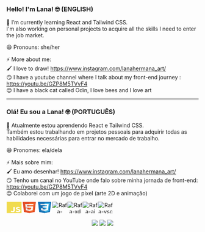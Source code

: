 ### Hello! I'm Lana! :nerd_face: (ENGLISH)

🌱 I’m currently learning React and Tailwind CSS. <br>
I'm also working on personal projects to acquire all the skills I need to enter the job market. <br>

😄 Pronouns: she/her <br>

⚡ More about me:  <br>
🖌  I love to draw! https://www.instagram.com/lanahermana_art/ <br>
😏 I have a youtube channel where I talk about my front-end journey : https://youtu.be/GZP8M5TVvF4 <br>
😌 I have a black cat called Odin, I love bees and I love art  <br>

---------------------------------------------------------------------------
### Olá! Eu sou a Lana! 🤓 (PORTUGUÊS)

🌱 Atualmente estou aprendendo React e Tailwind CSS. <br>
Também estou trabalhando em projetos pessoais para adquirir todas as habilidades necessárias para entrar no mercado de trabalho.

😄 Pronomes: ela/dela <br>

⚡ Mais sobre mim: <br>
🖌 Eu amo desenhar! https://www.instagram.com/lanahermana_art/ <br>
😏 Tenho um canal no YouTube onde falo sobre minha jornada de front-end: https://youtu.be/GZP8M5TVvF4 <br>
😌 Colaborei com um jogo de pixel (arte 2D e animação) <br>



<div style="display: flex" align-itens= "center" align="center" ><br>
  <img align="center" alt="Rafa-Js" height="30" width="40" src="https://raw.githubusercontent.com/devicons/devicon/master/icons/javascript/javascript-plain.svg">
  <img align="center" alt="Rafa-HTML" height="30" width="40" src="https://raw.githubusercontent.com/devicons/devicon/master/icons/html5/html5-original.svg">
  <img align="center" alt="Rafa-CSS" height="30" width="40" src="https://raw.githubusercontent.com/devicons/devicon/master/icons/css3/css3-original.svg">
  <img align="center" alt="Rafa-figma" height="30" width="40" src="https://cdn.jsdelivr.net/gh/devicons/devicon/icons/figma/figma-original.svg" />
  <img align="center" alt="Rafa-xd" height="30" width="40" src="https://cdn.jsdelivr.net/gh/devicons/devicon/icons/xd/xd-plain.svg" />
  <img align="center" alt="Rafa-ai" height="30" width="40" src="https://cdn.jsdelivr.net/gh/devicons/devicon/icons/illustrator/illustrator-plain.svg" />
  <img align="center" alt="Rafa-vsc" height="30" width="40" src="https://cdn.jsdelivr.net/gh/devicons/devicon/icons/vscode/vscode-original.svg" />
</div><br>
 
<div align="center"> 
 <a href="https://discord.gg/LanaGomes#0134" target="_blank"><img src="https://img.shields.io/badge/Discord-7289DA?style=for-the-badge&logo=discord&logoColor=white" target="_blank"></a> 
  <a href = "mailto:lana.gomes1919@gmail.com"><img src="https://img.shields.io/badge/-Gmail-%23333?style=for-the-badge&logo=gmail&logoColor=white" target="_blank"></a>
  <a href="https://www.linkedin.com/in/lana-gomes-b622981ab/" target="_blank"><img src="https://img.shields.io/badge/-LinkedIn-%230077B5?style=for-the-badge&logo=linkedin&logoColor=white" target="_blank"></a> 
   
